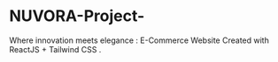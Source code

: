 # NUVORA-Project-
Where innovation meets elegance : E-Commerce Website Created with ReactJS + Tailwind CSS .
